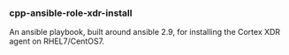 ### cpp-ansible-role-xdr-install

An ansible playbook, built around ansible 2.9, for installing the Cortex XDR agent on RHEL7/CentOS7.